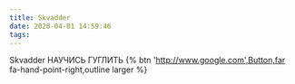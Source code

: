 ```yaml
---
title: Skvadder
date: 2020-04-01 14:59:46
tags:
---
```

Skvadder НАУЧИСЬ ГУГЛИТЬ
{% btn 'http://www.google.com',Button,far fa-hand-point-right,outline larger %} 
